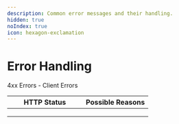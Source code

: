 ```yaml
---
description: Common error messages and their handling.
hidden: true
noIndex: true
icon: hexagon-exclamation
---
```


# Error Handling

4xx Errors - Client Errors

<table><thead><tr><th width="159.5">HTTP Status</th><th>Possible Reasons</th></tr></thead><tbody><tr><td></td><td></td></tr><tr><td></td><td></td></tr><tr><td></td><td></td></tr></tbody></table>
